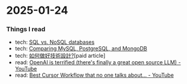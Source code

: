 # 2025-01-24

### Things I read  
- tech: [SQL vs. NoSQL databases](https://vercel.com/guides/sql-vs-nosql-databases)
- tech: [Comparing MySQL, PostgreSQL, and MongoDB](https://vercel.com/guides/mysql-vs-postgresql-vs-mongodb)
- tech: [如何做好技術設計?](https://www.notion.so/2f6e3d3f19114446a06796609fa3747f?pvs=21)[paid article]
- read: [OpenAI is terrified (there's finally a great open source LLM) - YouTube](https://www.youtube.com/watch?v=by9PUlqtJlM&t=915s)
- read: [Best Cursor Workflow that no one talks about... - YouTube](https://www.youtube.com/watch?v=2PjmPU07KNs)